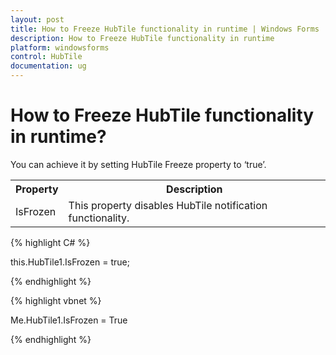 ```yaml
---
layout: post
title: How to Freeze HubTile functionality in runtime | Windows Forms | Syncfusion
description: How to Freeze HubTile functionality in runtime
platform: windowsforms
control: HubTile
documentation: ug
--- 
```


# How to Freeze HubTile functionality in runtime?

You can achieve it by setting HubTile Freeze property to ‘true’.




<Table>
<tr>
<th>Property</th>
<th>Description</th>
</tr>
<tr>
<td>IsFrozen</td>
<td>This property disables HubTile notification functionality.</td>
</tr>
</Table>


{% highlight C# %}  


this.HubTile1.IsFrozen = true;

 {% endhighlight %}

{% highlight vbnet %} 
 
Me.HubTile1.IsFrozen = True

{% endhighlight %}